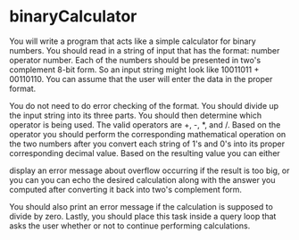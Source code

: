 # binaryCalculator
You will write a program that acts like a simple calculator for binary numbers. You should read in a string of input that has the format: number operator number. Each of the numbers should be presented in two's complement 8-bit form. So an input string might look like  10011011 + 00110110. You can assume that the user will enter the data in the proper format. 

You do not need to do error checking of the format.   You should divide up the input string into its three parts. You should then determine which operator is being used. The valid operators are +, -, *, and /. Based on the operator you should perform the corresponding mathematical operation on the two numbers after you convert each string of 1's and 0's into its proper corresponding decimal value. Based on the resulting value you can either

display an error message about overflow occurring if the result is too big, or you can you can echo the desired calculation along with the answer you computed after converting it back into two's complement form. 

You should also print an error message if the calculation is supposed to divide by zero. Lastly, you should place this task inside a query loop that asks the user whether or not to continue performing calculations.

